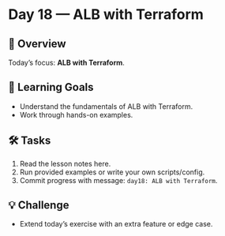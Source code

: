 # Day 18 — ALB with Terraform

## 📖 Overview
Today’s focus: **ALB with Terraform**.

## 🎯 Learning Goals
- Understand the fundamentals of ALB with Terraform.
- Work through hands-on examples.

## 🛠️ Tasks
1. Read the lesson notes here.
2. Run provided examples or write your own scripts/config.
3. Commit progress with message: `day18: ALB with Terraform`.

## 💡 Challenge
- Extend today’s exercise with an extra feature or edge case.

